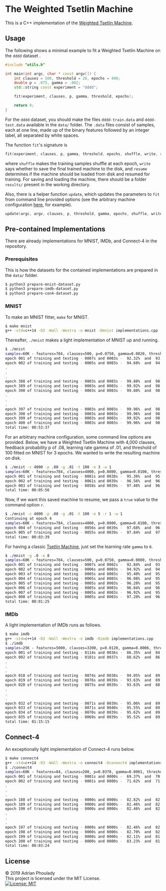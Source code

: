 # The Weighted Tsetlin Machine
This is a C++ implementation of the [Weighted Tsetlin Machine](https://arxiv.org/abs/1911.12607).

## Usage
The following shows a minimal example to fit a Weighted Tsetlin Machine on the `dddd` dataset .

```c++
#include "utils.h"

int main(int argc, char * const argv[]) {
    int clauses = 500, threshold = 20, epochs = 400;
    double p = .075, gamma = .002;
    std::string const experiment = "dddd";

    fit(experiment, clauses, p, gamma, threshold, epochs);

    return 0;
}
```
For the `dddd` dataset, you should make the files `dddd-train.data` and `dddd-test.data` available in the `data/` folder. The `.data` files consist of samples, each at one line, made up of the binary features followed by an integer label, all separated by white spaces.

The function `fit`'s signature is
```c++
fit(experiment, clauses, p, gamma, threshold, epochs, shuffle, write, resume)
```
where `shuffle` makes the training samples shuffle at each epoch, `write` says whether to save the final trained machine to the disk, and `resume` determines if the machine should be loaded from disk and resumed for training. For saving and loading the machine, there should be a folder `results/` present in the working directory.   

Also, there is a helper function `update`, which updates the parameters to `fit` from command line provided options (see the arbitrary machine configuration [here](#options), for example).
```c++
update(argc, argv, clauses, p, threshold, gamma, epochs, shuffle, write, resume)
```
[discarded]: # (
The options are as follows.    
`-c`: number of clauses  
`-p`: feedback probability  
`-t`: threshold  
`-g`: gamma  
`-e`: number of epochs  
`-n`: new random at each run by inputting `0`  
`-s`: shuffle  
`-r`: resume  
`-w`: write)

## Pre-contained Implementations
There are already implementations for MNIST, IMDb, and Connect-4 in the repository.

### Prerequisites
This is how the datasets for the contained implementations are prepared in the `data/` folder.

```sh
$ python3 prepare-mnist-dataset.py
$ python3 prepare-imdb-dataset.py
$ python3 prepare-con4-dataset.py
```

### MNIST
To make an MNIST fitter, `make` for MNIST.

```sh
$ make mnist
g++ -std=c++14 -O3 -Wall -Wextra -o mnist -Dmnist implementations.cpp
```

Thereafter, `./mnist` makes a light implementation of MNIST up and running.

```sh
$ ./mnist
samples=60K - features=784, clauses=500, p=0.0750, gamma=0.0020, threshold=20
epoch 001 of training and testing - 0007s and 0003s -  92.32%  and  93.08%
epoch 002 of training and testing - 0005s and 0003s -  94.68%  and  94.56%
.
.
.
epoch 388 of training and testing - 0003s and 0003s -  99.88%  and  98.31%
epoch 389 of training and testing - 0003s and 0003s -  99.92%  and  98.22%
epoch 390 of training and testing - 0003s and 0003s -  99.88%  and  98.37%
.
.
.
epoch 397 of training and testing - 0003s and 0003s -  99.96%  and  98.04%
epoch 398 of training and testing - 0003s and 0003s -  99.96%  and  98.12%
epoch 399 of training and testing - 0003s and 0003s -  99.92%  and  98.11%
epoch 400 of training and testing - 0003s and 0003s -  99.96%  and  98.13%
total time: 00:53:37
```

<a id='options'></a>
For an arbitrary machine configuration, some command line options are provided. Below, we have a Weighted Tsetlin Machine with 4,000 clauses, feedback probability p of .08, learning rate gamma of .01, and threshold of 100 fitted on MNIST for 3 epochs. We wanted to write the resulting machine on disk.

```sh
$ ./mnist -c 4000 -p .08 -g .01 -t 100 -e 3 -w 1
samples=60K - features=784, clauses=4000, p=0.0800, gamma=0.0100, threshold=100
epoch 001 of training and testing - 0081s and 0038s -  95.36%  and  95.05%
epoch 002 of training and testing - 0061s and 0039s -  96.56%  and  96.08%
epoch 003 of training and testing - 0058s and 0039s -  97.48%  and  96.61%
total time: 00:05:56
```

Now, if we want this saved machine to resume, we pass a `true` value to the command option `r`.

```sh
$ ./mnist -c 4000 -p .08 -g .01 -t 100 -e 5 -r 1 -w 1
Continuing at epoch 4
samples=60K - features=784, clauses=4000, p=0.0800, gamma=0.0100, threshold=100
epoch 004 of training and testing - 0056s and 0039s -  97.68%  and  96.88%
epoch 005 of training and testing - 0055s and 0039s -  97.84%  and  97.05%
total time: 00:03:39
```

For having a classic [Tsetlin Machine](https://arxiv.org/abs/1804.01508), just set the learning rate `gamma` to `0`.

```sh
$ ./mnist -g .0 -e 8
samples=60K - features=784, clauses=500, p=0.0750, gamma=0.0000, threshold=20
epoch 001 of training and testing - 0007s and 0002s -  92.84%  and  93.02%
epoch 002 of training and testing - 0006s and 0003s -  94.92%  and  94.46%
epoch 003 of training and testing - 0005s and 0003s -  95.40%  and  95.23%
epoch 004 of training and testing - 0005s and 0003s -  96.08%  and  95.42%
epoch 005 of training and testing - 0005s and 0003s -  96.28%  and  95.70%
epoch 006 of training and testing - 0005s and 0003s -  96.84%  and  96.14%
epoch 007 of training and testing - 0005s and 0003s -  96.92%  and  95.97%
epoch 008 of training and testing - 0005s and 0003s -  97.20%  and  96.12%
total time: 00:01:25
```

### IMDb
A light implementation of IMDb runs as follows.

```sh
$ make imdb
g++ -std=c++14 -O3 -Wall -Wextra -o imdb -Dimdb implementations.cpp
$ ./imdb
samples=25K - features=5000, clauses=3200, p=0.0120, gamma=0.0006, threshold=12
epoch 001 of training and testing - 0114s and 0036s -  86.35%  and  84.27%
epoch 002 of training and testing - 0101s and 0037s -  88.62%  and  86.59%
.
.
.
epoch 018 of training and testing - 0074s and 0038s -  94.05%  and  89.31%
epoch 019 of training and testing - 0076s and 0039s -  93.63%  and  89.16%
epoch 020 of training and testing - 0075s and 0039s -  93.63%  and  88.58%
.
.
.
epoch 032 of training and testing - 0071s and 0039s -  95.06%  and  89.28%
epoch 033 of training and testing - 0071s and 0040s -  95.55%  and  89.25%
epoch 034 of training and testing - 0070s and 0039s -  95.62%  and  89.23%
epoch 035 of training and testing - 0069s and 0039s -  95.52%  and  89.48%
total time: 01:15:15
```

## Connect-4
An exceptionally light implementation of Connect-4 runs below.

```sh
$ make connect4
g++ -std=c++14 -O3 -Wall -Wextra -o connect4 -Dconnect4 implementations.c++
$ ./connect4
samples=60K - features=84, clauses=200, p=0.0370, gamma=0.0001, threshold=12
epoch 001 of training and testing - 0001s and 0000s -  69.37%  and  70.02%
epoch 002 of training and testing - 0001s and 0000s -  71.62%  and  71.50%
.
.
.
epoch 188 of training and testing - 0000s and 0000s -  82.82%  and  82.01%
epoch 189 of training and testing - 0000s and 0000s -  82.46%  and  82.31%
epoch 190 of training and testing - 0000s and 0000s -  82.46%  and  82.13%
.
.
.
epoch 197 of training and testing - 0000s and 0000s -  82.46%  and  82.24%
epoch 198 of training and testing - 0000s and 0000s -  82.70%  and  82.22%
epoch 199 of training and testing - 0000s and 0000s -  82.11%  and  81.97%
epoch 200 of training and testing - 0000s and 0000s -  83.23%  and  81.98%
total time: 00:03:24
```

## License
© 2019 Adrian Phoulady  
This project is licensed under the MIT License.  
[![License: MIT](https://img.shields.io/badge/License-MIT-yellow.svg)](https://opensource.org/licenses/MIT)
